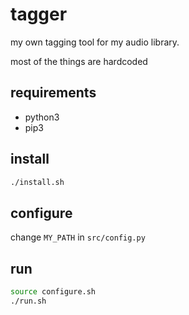 # tagger

my own tagging tool for my audio library.

most of the things are hardcoded

## requirements

- python3
- pip3

## install

```bash
./install.sh
```

## configure

change `MY_PATH` in `src/config.py`

## run

```bash
source configure.sh
./run.sh
```
